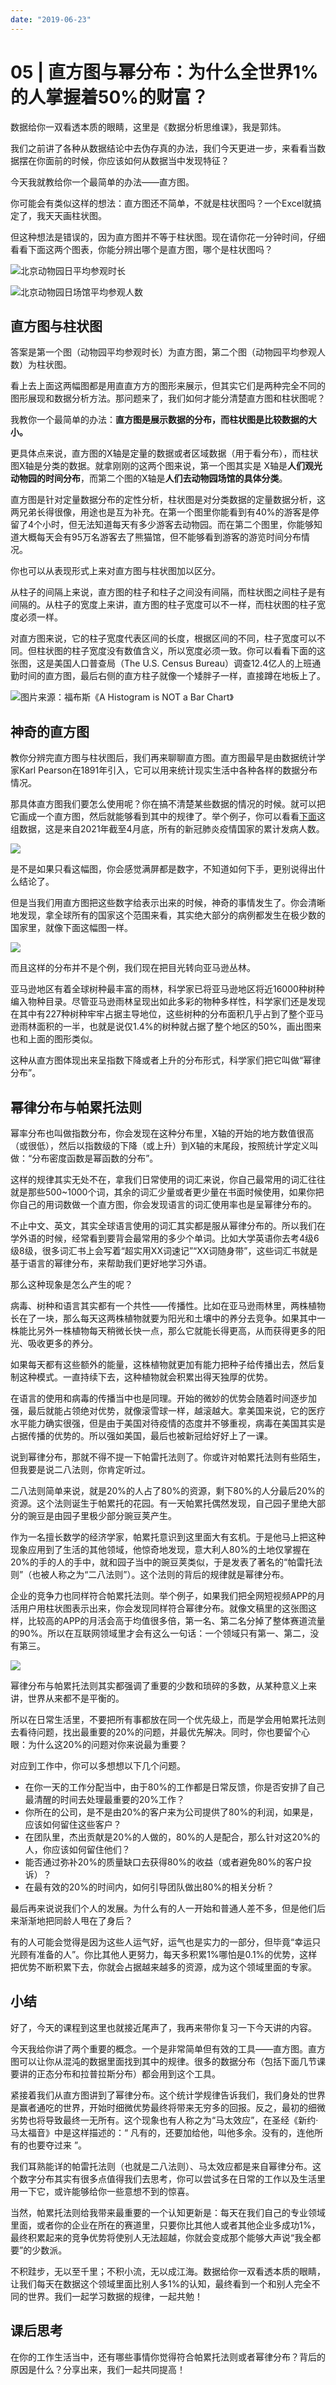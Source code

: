 ```yaml
---
date: "2019-06-23"
---  
```

      
# 05 | 直方图与幂分布：为什么全世界1%的人掌握着50%的财富？
数据给你一双看透本质的眼睛，这里是《数据分析思维课》，我是郭炜。

我们之前讲了各种从数据结论中去伪存真的办法，我们今天更进一步，来看看当数据摆在你面前的时候，你应该如何从数据当中发现特征？

今天我就教给你一个最简单的办法——直方图。

你可能会有类似这样的想法：直方图还不简单，不就是柱状图吗？一个Excel就搞定了，我天天画柱状图。

但这种想法是错误的，因为直方图并不等于柱状图。现在请你花一分钟时间，仔细看看下面这两个图表，你能分辨出哪个是直方图，哪个是柱状图吗？

![](./httpsstatic001geekbangorgresourceimageab70abf6c16bdb3c8dbda520a62b373de970.png "北京动物园日平均参观时长")

![](./httpsstatic001geekbangorgresourceimage10c2100bea855b9788143d89a922f3f5dfc2.png "北京动物园日场馆平均参观人数")

## 直方图与柱状图

答案是第一个图（动物园平均参观时长）为直方图，第二个图（动物园平均参观人数）为柱状图。

看上去上面这两幅图都是用直直方方的图形来展示，但其实它们是两种完全不同的图形展现和数据分析方法。那问题来了，我们如何才能分清楚直方图和柱状图呢？

我教你一个最简单的办法：**直方图是展示数据的分布，而柱状图是比较数据的大小。**

更具体点来说，直方图的X轴是定量的数据或者区域数据（用于看分布），而柱状图X轴是分类的数据。就拿刚刚的这两个图来说，第一个图其实是 X轴是**人们观光动物园的时间分布**，而第二个图的X轴是**人们去动物园场馆的具体分类**。

直方图是针对定量数据分布的定性分析，柱状图是对分类数据的定量数据分析，这两兄弟长得很像，用途也是互为补充。在第一个图里你能看到有40\%的游客是停留了4个小时，但无法知道每天有多少游客去动物园。而在第二个图里，你能够知道大概每天会有95万名游客去了熊猫馆，但不能够看到游客的游览时间分布情况。

<!-- [[[read_end]]] -->

你也可以从表现形式上来对直方图与柱状图加以区分。

从柱子的间隔上来说，直方图的柱子和柱子之间没有间隔，而柱状图之间柱子是有间隔的。从柱子的宽度上来讲，直方图的柱子宽度可以不一样，而柱状图的柱子宽度必须一样。

对直方图来说，它的柱子宽度代表区间的长度，根据区间的不同，柱子宽度可以不同。但柱状图的柱子宽度没有数值含义，所以宽度必须一致。你可以看看下面的这张图，这是美国人口普查局（The U.S. Census Bureau）调查12.4亿人的上班通勤时间的直方图，最后右侧的直方柱子就像一个矮胖子一样，直接蹲在地板上了。

![](./httpsstatic001geekbangorgresourceimage27cf276c4630dba5d6585863f9db2d8c4bcf.png "图片来源：福布斯《A Histogram is NOT a Bar Chart》")

## 神奇的直方图

教你分辨完直方图与柱状图后，我们再来聊聊直方图。直方图最早是由数据统计学家Karl Pearson在1891年引入，它可以用来统计现实生活中各种各样的数据分布情况。

那具体直方图我们要怎么使用呢？你在搞不清楚某些数据的情况的时候。就可以把它画成一个直方图，然后就能够看到其中的规律了。举个例子，你可以看看[下面](https://raw.githubusercontent.com/owid/covid-19-data/master/public/data/vaccinations/vaccinations.csv)这组数据，这是来自2021年截至4月底，所有的新冠肺炎疫情国家的累计发病人数。

![](./httpsstatic001geekbangorgresourceimage6bf76bf5c051120254e3712821af59b48bf7.png)

是不是如果只看这幅图，你会感觉满屏都是数字，不知道如何下手，更别说得出什么结论了。

但是当我们用直方图把这些数字给表示出来的时候，神奇的事情发生了。你会清晰地发现，拿全球所有的国家这个范围来看，其实绝大部分的病例都发生在极少数的国家里，就像下面这幅图一样。

![](./httpsstatic001geekbangorgresourceimage27a427c7768186433dbc5ffa74fb79b2a1a4.png)

而且这样的分布并不是个例，我们现在把目光转向亚马逊丛林。

亚马逊地区有着全球树种最丰富的雨林，科学家已将亚马逊地区将近16000种树种编入物种目录。尽管亚马逊雨林呈现出如此多彩的物种多样性，科学家们还是发现在其中有227种树种牢牢占据主导地位，这些树种的分布面积几乎占到了整个亚马逊雨林面积的一半，也就是说仅1.4\%的树种就占据了整个地区的50\%，画出图来也和上面的图形类似。

这种从直方图体现出来呈指数下降或者上升的分布形式，科学家们把它叫做“幂律分布”。

## 幂律分布与帕累托法则

幂率分布也叫做指数分布，你会发现在这种分布里，X轴的开始的地方数值很高（或很低），然后以指数级的下降（或上升）到X轴的末尾段，按照统计学定义叫做：“分布密度函数是幂函数的分布”。

这样的规律其实无处不在，拿我们日常使用的词汇来说，你自己最常用的词汇往往就是那些500\~1000个词，其余的词汇少量或者更少量在书面时候使用，如果你把你自己的用词数做一个直方图，你会发现语言的词汇使用率也是呈幂律分布的。

不止中文、英文，其实全球语言使用的词汇其实都是服从幂律分布的。所以我们在学外语的时候，经常看到要背会最常用的多少个单词。比如大学英语你去考4级6级8级，很多词汇书上会写着“超实用XX词速记”“XX词随身带”，这些词汇书就是基于语言的幂律分布，来帮助我们更好地学习外语。

那么这种现象是怎么产生的呢？

病毒、树种和语言其实都有一个共性——传播性。比如在亚马逊雨林里，两株植物长在了一块，那么每天这两株植物就要为阳光和土壤中的养分去竞争。如果其中一株能比另外一株植物每天稍微长快一点，那么它就能长得更高，从而获得更多的阳光、吸收更多的养分。

如果每天都有这些额外的能量，这株植物就更加有能力把种子给传播出去，然后复制这种模式。一直持续下去，这种植物就会积累出得天独厚的优势。

在语言的使用和病毒的传播当中也是同理。开始的微妙的优势会随着时间逐步加强，最后就能占领绝对优势，就像滚雪球一样，越滚越大。拿美国来说，它的医疗水平能力确实很强，但是由于美国对待疫情的态度并不够重视，病毒在美国其实是占据传播的优势的。所以强如美国，最后也被新冠给好好上了一课。

说到幂律分布，那就不得不提一下帕雷托法则了。你或许对帕累托法则有些陌生，但我要是说二八法则，你肯定听过。

二八法则简单来说，就是20\%的人占了80\%的资源，剩下80\%的人分最后20\%的资源。这个法则诞生于帕累托的花园。有一天帕累托偶然发现，自己园子里绝大部分的豌豆是由园子里极少部分豌豆荚产生。

作为一名擅长数学的经济学家，帕累托意识到这里面大有玄机。于是他马上把这种现象应用到了生活的其他领域，他惊奇地发现，意大利人80\%的土地仅掌握在20\%的手的人的手中，就和园子当中的豌豆荚类似，于是发表了著名的“帕雷托法则”（也被人称之为“二八法则”）。这个法则的背后的规律就是幂律分布。

企业的竞争力也同样符合帕累托法则。举个例子，如果我们把全网短视频APP的月活用户用柱状图表示出来，你会发现同样符合幂律分布。就像文稿里的这张图这样，比较高的APP的月活会高于均值很多倍，第一名、第二名分掉了整体赛道流量的90\%。所以在互联网领域里才会有这么一句话：一个领域只有第一、第二，没有第三。

![](./httpsstatic001geekbangorgresourceimagea283a2bfd8c3489840c9b9de37e774120183.png)

幂律分布与帕累托法则其实都强调了重要的少数和琐碎的多数，从某种意义上来讲，世界从来都不是平衡的。

所以在日常生活里，不要把所有事都放在同一个优先级上，而是学会用帕累托法则去看待问题，找出最重要的20\%的问题，并最优先解决。同时，你也要留个心眼：为什么这20\%的问题对你来说最为重要？

对应到工作中，你可以多想想以下几个问题。

* 在你一天的工作分配当中，由于80\%的工作都是日常反馈，你是否安排了自己最清醒的时间去处理最重要的20\%工作？
* 你所在的公司，是不是由20\%的客户来为公司提供了80\%的利润，如果是，应该如何留住这些客户？
* 在团队里，杰出贡献是20\%的人做的，80\%的人是配合，那么针对这20\%的人，你应该如何留住他们？
* 能否通过弥补20\%的质量缺口去获得80\%的收益（或者避免80\%的客户投诉）？
* 在最有效的20\%的时间内，如何引导团队做出80\%的相关分析？

最后再来说说我们个人的发展。为什么有的人一开始和普通人差不多，但是他们后来渐渐地把同龄人甩在了身后？

有的人可能会觉得是因为这些人运气好，运气也是实力的一部分，但毕竟“幸运只光顾有准备的人”。你比其他人更努力，每天多积累1\%哪怕是0.1\%的优势，这样把优势不断积累下去，你就会占据越来越多的资源，成为这个领域里面的专家。

## 小结

好了，今天的课程到这里也就接近尾声了，我再来带你复习一下今天讲的内容。

今天我给你讲了两个重要的概念。一个是非常简单但有效的工具——直方图。直方图可以让你从混沌的数据里面找到其中的规律。很多的数据分布（包括下面几节课要讲的正态分布和拉普拉斯分布）都会用到这个工具。

紧接着我们从直方图讲到了幂律分布。这个统计学规律告诉我们，我们身处的世界是赢者通吃的世界，开始时细微优势最终将带来无穷多的回报。反之，最初的细微劣势也将导致最终一无所有。这个现象也有人称之为“马太效应”，在圣经《新约·马太福音》中是这样描述的：“ 凡有的，还要加给他，叫他多余。没有的，连他所有的也要夺过来 ”。

我们耳熟能详的帕雷托法则（也就是二八法则）、马太效应都是来自幂律分布。这个数字分布其实有很多点值得我们去思考，你可以尝试多在日常的工作以及生活里用一下它，或许能够给你一些意想不到的惊喜。

当然，帕累托法则给我带来最重要的一个认知更新是：每天在我们自己的专业领域里面，或者你的企业在所在的赛道里，只要你比其他人或者其他企业多成功1\%，最终积累起来的竞争优势将使别人无法超越，你就会变成那个能够大声说“我全都要”的少数派。

不积跬步，无以至千里；不积小流，无以成江海。数据给你一双看透本质的眼睛，让我们每天在数据这个领域里面比别人多1\%的认知，最终看到一个和别人完全不同的世界。我们一起学习数据的规律，一起共勉！

## 课后思考

在你的工作生活当中，还有哪些事情你觉得符合帕累托法则或者幂律分布？背后的原因是什么？分享出来，我们一起共同提高！